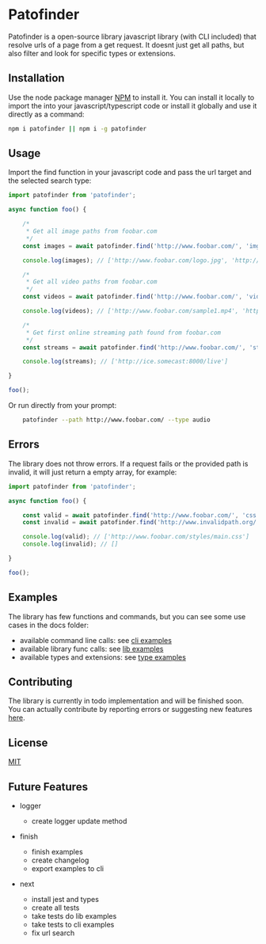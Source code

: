# Patofinder

Patofinder is a open-source library javascript library (with CLI included) that resolve urls of a page from a get request. It doesnt just get all paths, but also filter and look for specific types or extensions.

## Installation

Use the node package manager [NPM](https://www.npmjs.com/package/patofinder) to install it. You can install it locally to import the  into your javascript/typescript code or install it globally and use it directly as a command:

``` bash
npm i patofinder || npm i -g patofinder
```

## Usage

Import the find function in your javascript code and pass the url target and the selected search type:

``` javascript
import patofinder from 'patofinder';

async function foo() {

    /*
     * Get all image paths from foobar.com
     */
    const images = await patofinder.find('http://www.foobar.com/', 'img');

    console.log(images); // ['http://www.foobar.com/logo.jpg', 'http://www.foobar.com/sample.png']

    /*
     * Get all video paths from foobar.com
     */
    const videos = await patofinder.find('http://www.foobar.com/', 'video');

    console.log(videos); // ['http://www.foobar.com/sample1.mp4', 'http://www.foobar.com/sample2.wmv']

    /*
     * Get first online streaming path found from foobar.com
     */
    const streams = await patofinder.find('http://www.foobar.com/', 'stream');

    console.log(streams); // ['http://ice.somecast:8000/live']

}

foo();
```

Or run directly from your prompt:

``` bash
    patofinder --path http://www.foobar.com/ --type audio
```

## Errors

The library does not throw errors. If a request fails or the provided path is invalid, it will just return a empty array, for example:

``` javascript
import patofinder from 'patofinder';

async function foo() {

    const valid = await patofinder.find('http://www.foobar.com/', 'css');
    const invalid = await patofinder.find('http://www.invalidpath.org/', 'php');

    console.log(valid); // ['http://www.foobar.com/styles/main.css']
    console.log(invalid); // []

}

foo();
```

## Examples

The library has few functions and commands, but you can see some use cases in the docs folder:

* available command line calls: see [cli examples](https://github.com/notelho/patofinder/blob/master/docs/example-cli.md)
* available library func calls: see [lib examples](https://github.com/notelho/patofinder/blob/master/docs/example-lib.md)
* available types and extensions: see [type examples](https://github.com/notelho/patofinder/blob/master/docs/example-search.md)

## Contributing

The library is currently in todo implementation and will be finished soon. You can actually contribute by reporting errors or suggesting new features [here](https://github.com/notelho/patofinder/issues).

## License

[MIT](https://choosealicense.com/licenses/mit/)

## Future Features

* logger
    - create logger update method

* finish
    - finish examples
    - create changelog
    - export examples to cli

* next
    - install jest and types
    - create all tests
    - take tests do lib examples
    - take tests to cli examples
    - fix url search
